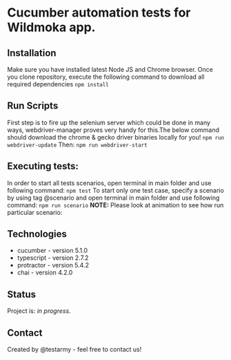 # Cucumber automation tests for Wildmoka app.

## Installation
Make sure you have installed latest Node JS and Chrome browser. Once you clone repository, execute the following command to download all required dependencies
`npm install`

## Run Scripts
First step is to fire up the selenium server which could be done in many ways, webdriver-manager proves very handy for this.The below command should download the chrome & gecko driver binaries locally for you!
`npm run webdriver-update`
Then:
`npm run webdriver-start`

## Executing tests:
In order to start all tests scenarios, open terminal in main folder and use following command:
`npm test`
To start only one test case, specify a scenario by using tag @scenario and open terminal in main folder and use following command:
`npm run scenario`
**NOTE:** Please look at animation to see how run particular scenario:

## Technologies
* cucumber - version 5.1.0
* typescript - version 2.7.2
* protractor - version 5.4.2
* chai - version 4.2.0

## Status
Project is: _in progress_.

## Contact
Created by @testarmy - feel free to contact us!
